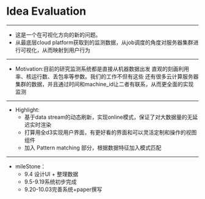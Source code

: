 Idea Evaluation
===
---
* 这是一个在可视化方向的新的问题。
* 从最底层cloud platform获取到的监测数据，从job调度的角度对服务器集群进行可视化，从而映射到用户行为
---
* Motivation:目前的研究监测系统都是直接从机器数据出发 直观的刻画利用率、核运行数、丢包率等参数。我们的工作不但有这些 还有很多云计算服务器集群的数据，并且通过时间和machine_id让二者有联系，从而更全面的实现监测
---
* Highlight:
    * 基于data stream的动态刷新，实现online模式，保证了对大数据量的无延迟实时渲染
    * 打算用全d3实现用户界面，有更好看的界面和可以灵活定制和操作的视图组件
    * 加入  Pattern matching 部分，根据数据特征加入模式匹配
---
* mileStone：
  * 9.4 设计UI + 整理数据
  * 9.5-9.19系统初步完成
  * 9.20-10.03完善系统+paper撰写
